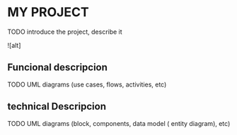 # MY PROJECT

TODO introduce the project, describe it

![alt]

## Funcional descripcion

TODO UML diagrams (use cases, flows, activities, etc)

## technical Descripcion

TODO UML diagrams (block, components, data model ( entity diagram), etc)